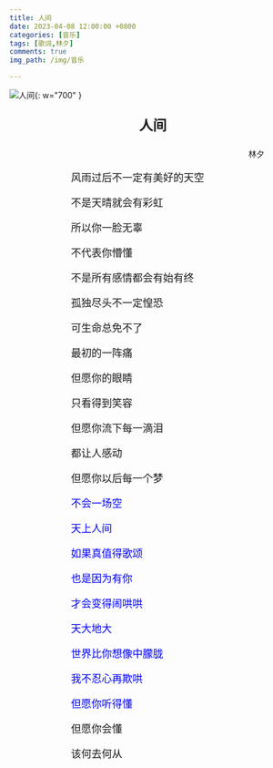 ```yaml
---
title: 人间
date: 2023-04-08 12:00:00 +0800
categories: [音乐]
tags: [歌词,林夕]
comments: true
img_path: /img/音乐

---
```


![人间](人间.jpg){: w="700" }

<p align="center" style="font-family:微软雅黑;font-size:x-large;font-weight:bold"> 人间 </p>

<p align="right" style="padding-right:4em;font-family:微软雅黑"> 林夕 </p>

<p style="text-indent:6em;font-family:宋体;font-size:large"> 风雨过后不一定有美好的天空 </p>

<p style="text-indent:6em;font-family:宋体;font-size:large"> 不是天晴就会有彩虹 </p>

<p style="text-indent:6em;font-family:宋体;font-size:large"> 所以你一脸无辜 </p>

<p style="text-indent:6em;font-family:宋体;font-size:large"> 不代表你懵懂 </p>

<p style="text-indent:6em;font-family:宋体;font-size:large"> 不是所有感情都会有始有终 </p>

<p style="text-indent:6em;font-family:宋体;font-size:large"> 孤独尽头不一定惶恐 </p>

<p style="text-indent:6em;font-family:宋体;font-size:large"> 可生命总免不了 </p>

<p style="text-indent:6em;font-family:宋体;font-size:large"> 最初的一阵痛 </p>

<p style="text-indent:6em;font-family:宋体;font-size:large"> 但愿你的眼睛 </p>

<p style="text-indent:6em;font-family:宋体;font-size:large"> 只看得到笑容 </p>

<p style="text-indent:6em;font-family:宋体;font-size:large"> 但愿你流下每一滴泪 </p>

<p style="text-indent:6em;font-family:宋体;font-size:large"> 都让人感动 </p>

<p style="text-indent:6em;font-family:宋体;font-size:large"> 但愿你以后每一个梦 </p>

<p style="text-indent:6em;font-family:宋体;font-size:large;color:blue"> 不会一场空 </p>

<p style="text-indent:6em;font-family:宋体;font-size:large;color:blue"> 天上人间 </p>

<p style="text-indent:6em;font-family:宋体;font-size:large;color:blue"> 如果真值得歌颂 </p>

<p style="text-indent:6em;font-family:宋体;font-size:large;color:blue"> 也是因为有你 </p>

<p style="text-indent:6em;font-family:宋体;font-size:large;color:blue"> 才会变得闹哄哄 </p>

<p style="text-indent:6em;font-family:宋体;font-size:large;color:blue"> 天大地大 </p>

<p style="text-indent:6em;font-family:宋体;font-size:large;color:blue"> 世界比你想像中朦胧 </p>

<p style="text-indent:6em;font-family:宋体;font-size:large;color:blue"> 我不忍心再欺哄 </p>

<p style="text-indent:6em;font-family:宋体;font-size:large;color:blue"> 但愿你听得懂 </p>

<p style="text-indent:6em;font-family:宋体;font-size:large"> 但愿你会懂 </p>

<p style="text-indent:6em;font-family:宋体;font-size:large"> 该何去何从 </p>
